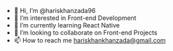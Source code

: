 - 👋 Hi, I’m @hariskhanzada96
- 👀 I’m interested in Front-end Development
- 🌱 I’m currently learning React Native
- 💞️ I’m looking to collaborate on Front-end Projects
- 📫 How to reach me hariskhankhanzada@gmail.com

<!---
hariskhanzada96/hariskhanzada96 is a ✨ special ✨ repository because its `README.md` (this file) appears on your GitHub profile.
You can click the Preview link to take a look at your changes.
--->
